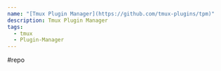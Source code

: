 ```yaml
---
name: "[Tmux Plugin Manager](https://github.com/tmux-plugins/tpm)"
description: Tmux Plugin Manager
tags:
  - tmux
  - Plugin-Manager
---
```

#repo